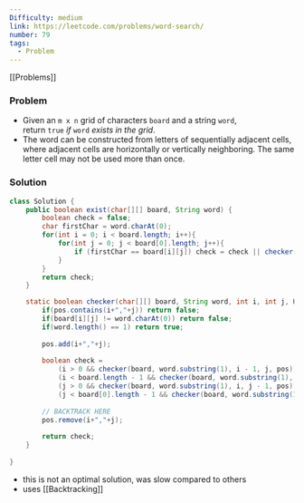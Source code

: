 ```yaml
---
Difficulty: medium
link: https://leetcode.com/problems/word-search/
number: 79
tags:
  - Problem
---
```

[[Problems]]
### Problem
- Given an `m x n` grid of characters `board` and a string `word`, return `true` _if_ `word` _exists in the grid_.
- The word can be constructed from letters of sequentially adjacent cells, where adjacent cells are horizontally or vertically neighboring. The same letter cell may not be used more than once.

### Solution
```java
class Solution {
    public boolean exist(char[][] board, String word) {
        boolean check = false;
        char firstChar = word.charAt(0);
        for(int i = 0; i < board.length; i++){
            for(int j = 0; j < board[0].length; j++){
                if (firstChar == board[i][j]) check = check || checker(board, word, i, j, new HashSet<>());
            }
        }
        return check;
    }

    static boolean checker(char[][] board, String word, int i, int j, HashSet<String> pos){
        if(pos.contains(i+","+j)) return false;
        if(board[i][j] != word.charAt(0)) return false;
        if(word.length() == 1) return true;
    
        pos.add(i+","+j);
    
        boolean check = 
            (i > 0 && checker(board, word.substring(1), i - 1, j, pos)) ||
            (i < board.length - 1 && checker(board, word.substring(1), i + 1, j, pos)) ||
            (j > 0 && checker(board, word.substring(1), i, j - 1, pos)) ||
            (j < board[0].length - 1 && checker(board, word.substring(1), i, j + 1, pos));
    
        // BACKTRACK HERE
        pos.remove(i+","+j);
    
        return check;
    }
    
}
```
- this is not an optimal solution, was slow compared to others
- uses [[Backtracking]]